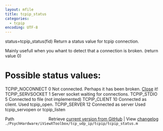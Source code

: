 ```yaml
---
layout: mfile
title: tcpip_status
categories:
  - tcpip
encoding: UTF-8
---
```


status=tcpip\_status\(fid\) Return a status value for tcpip connection.

Mainly usefull when you whant to detect that a connection is broken.
\(return value 0\)

# Possible status values:

TCPIP\_NOCONNECT   0 Not connected. Perhaps it has been broken. [Close](/docs/Close) it\!
TCPIP\_SERVSOCKET  1   Server socket waiting for connections.
TCPIP\_STDIO       5   Connected to file \(not implemented\)
TCPIP\_CLIENT      10  Connected as client. Used tcpip\_open.
TCPIP\_SERVER      12  Connected as server  Used tcpip\_servopen or tcpip\_listen


<div class="code_header" style="text-align:right;">
  <span style="float:left;">Path&nbsp;&nbsp;</span> <span class="counter">Retrieve <a href=
  "https://raw.github.com/Psychtoolbox-3/Psychtoolbox-3/beta/./PsychHardware/iViewXToolbox/tcp_udp_ip/tcpip/tcpip_status.m">current version from GitHub</a> | View <a href=
  "https://github.com/Psychtoolbox-3/Psychtoolbox-3/commits/beta/./PsychHardware/iViewXToolbox/tcp_udp_ip/tcpip/tcpip_status.m">changelog</a></span>
</div>
<div class="code">
  <code>./PsychHardware/iViewXToolbox/tcp_udp_ip/tcpip/tcpip_status.m</code>
</div>
